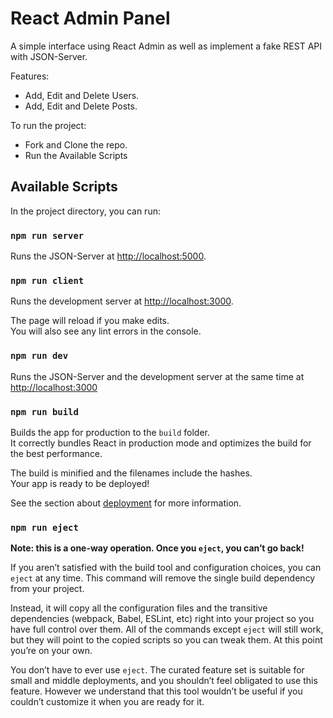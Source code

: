 # React Admin Panel

A simple interface using React Admin as well as implement a fake REST API with JSON-Server.

Features:

- Add, Edit and Delete Users.
- Add, Edit and Delete Posts.

To run the project:

- Fork and Clone the repo.
- Run the Available Scripts

## Available Scripts

In the project directory, you can run:

### `npm run server`

Runs the JSON-Server at [http://localhost:5000](http://localhost:5000).

### `npm run client`

Runs the development server at [http://localhost:3000](http://localhost:3000).

The page will reload if you make edits.\
You will also see any lint errors in the console.

### `npm run dev`

Runs the JSON-Server and the development server at the same time at [http://localhost:3000](http://localhost:3000)

### `npm run build`

Builds the app for production to the `build` folder.\
It correctly bundles React in production mode and optimizes the build for the best performance.

The build is minified and the filenames include the hashes.\
Your app is ready to be deployed!

See the section about [deployment](https://facebook.github.io/create-react-app/docs/deployment) for more information.

### `npm run eject`

**Note: this is a one-way operation. Once you `eject`, you can’t go back!**

If you aren’t satisfied with the build tool and configuration choices, you can `eject` at any time. This command will remove the single build dependency from your project.

Instead, it will copy all the configuration files and the transitive dependencies (webpack, Babel, ESLint, etc) right into your project so you have full control over them. All of the commands except `eject` will still work, but they will point to the copied scripts so you can tweak them. At this point you’re on your own.

You don’t have to ever use `eject`. The curated feature set is suitable for small and middle deployments, and you shouldn’t feel obligated to use this feature. However we understand that this tool wouldn’t be useful if you couldn’t customize it when you are ready for it.
